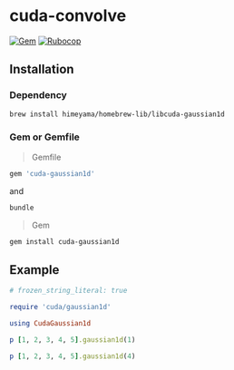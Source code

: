 # cuda-convolve
[![Gem](https://img.shields.io/gem/v/cuda-gaussian1d.svg)](https://rubygems.org/gems/cuda-gaussian1d)
[![Rubocop](https://github.com/Himeyama/cuda-gaussian1d/actions/workflows/rubocop.yml/badge.svg)](https://github.com/Himeyama/cuda-gaussian1d/actions/workflows/rubocop.yml)

## Installation

### Dependency
```bash
brew install himeyama/homebrew-lib/libcuda-gaussian1d
```

### Gem or Gemfile
> Gemfile
```rb
gem 'cuda-gaussian1d'
```

and

```bash
bundle
```

> Gem
```bash
gem install cuda-gaussian1d
```

## Example
```rb
# frozen_string_literal: true

require 'cuda/gaussian1d'

using CudaGaussian1d

p [1, 2, 3, 4, 5].gaussian1d(1)

p [1, 2, 3, 4, 5].gaussian1d(4)

```
